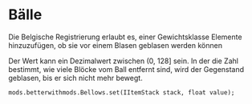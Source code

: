# Bälle

Die Belgische Registrierung erlaubt es, einer Gewichtsklasse Elemente hinzuzufügen, ob sie vor einem Blasen geblasen werden können

Der Wert kann ein Dezimalwert zwischen (0, 128] sein. In der die Zahl bestimmt, wie viele Blöcke vom Ball entfernt sind, wird der Gegenstand geblasen, bis er sich nicht mehr bewegt.

```zenscript
mods.betterwithmods.Bellows.set(IItemStack stack, float value);

```